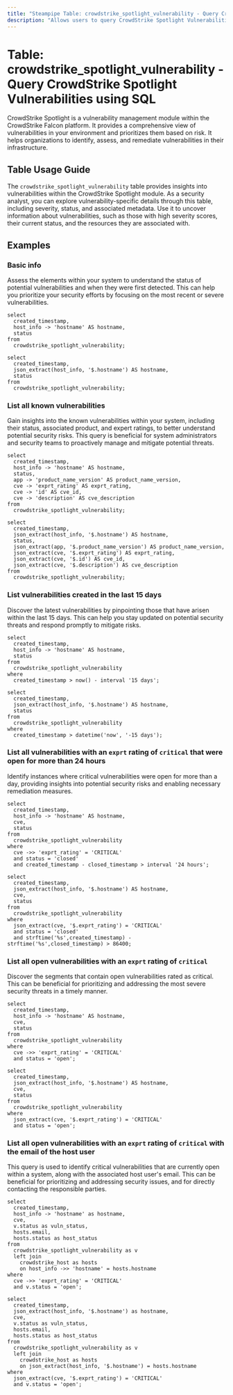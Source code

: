 ```yaml
---
title: "Steampipe Table: crowdstrike_spotlight_vulnerability - Query CrowdStrike Spotlight Vulnerabilities using SQL"
description: "Allows users to query CrowdStrike Spotlight Vulnerabilities, providing insights into the vulnerabilities associated with various resources within the CrowdStrike environment."
---
```


# Table: crowdstrike_spotlight_vulnerability - Query CrowdStrike Spotlight Vulnerabilities using SQL

CrowdStrike Spotlight is a vulnerability management module within the CrowdStrike Falcon platform. It provides a comprehensive view of vulnerabilities in your environment and prioritizes them based on risk. It helps organizations to identify, assess, and remediate vulnerabilities in their infrastructure.

## Table Usage Guide

The `crowdstrike_spotlight_vulnerability` table provides insights into vulnerabilities within the CrowdStrike Spotlight module. As a security analyst, you can explore vulnerability-specific details through this table, including severity, status, and associated metadata. Use it to uncover information about vulnerabilities, such as those with high severity scores, their current status, and the resources they are associated with.

## Examples

### Basic info
Assess the elements within your system to understand the status of potential vulnerabilities and when they were first detected. This can help you prioritize your security efforts by focusing on the most recent or severe vulnerabilities.

```sql+postgres
select
  created_timestamp,
  host_info -> 'hostname' AS hostname,
  status
from
  crowdstrike_spotlight_vulnerability;
```

```sql+sqlite
select
  created_timestamp,
  json_extract(host_info, '$.hostname') AS hostname,
  status
from
  crowdstrike_spotlight_vulnerability;
```

### List all known vulnerabilities
Gain insights into the known vulnerabilities within your system, including their status, associated product, and expert ratings, to better understand potential security risks. This query is beneficial for system administrators and security teams to proactively manage and mitigate potential threats.

```sql+postgres
select
  created_timestamp,
  host_info -> 'hostname' AS hostname,
  status,
  app -> 'product_name_version' AS product_name_version,
  cve -> 'exprt_rating' AS exprt_rating,
  cve -> 'id' AS cve_id,
  cve -> 'description' AS cve_description
from
  crowdstrike_spotlight_vulnerability;
```

```sql+sqlite
select
  created_timestamp,
  json_extract(host_info, '$.hostname') AS hostname,
  status,
  json_extract(app, '$.product_name_version') AS product_name_version,
  json_extract(cve, '$.exprt_rating') AS exprt_rating,
  json_extract(cve, '$.id') AS cve_id,
  json_extract(cve, '$.description') AS cve_description
from
  crowdstrike_spotlight_vulnerability;
```

### List vulnerabilities created in the last 15 days
Discover the latest vulnerabilities by pinpointing those that have arisen within the last 15 days. This can help you stay updated on potential security threats and respond promptly to mitigate risks.

```sql+postgres
select
  created_timestamp,
  host_info -> 'hostname' AS hostname,
  status
from
  crowdstrike_spotlight_vulnerability
where
  created_timestamp > now() - interval '15 days';
```

```sql+sqlite
select
  created_timestamp,
  json_extract(host_info, '$.hostname') AS hostname,
  status
from
  crowdstrike_spotlight_vulnerability
where
  created_timestamp > datetime('now', '-15 days');
```

### List all vulnerabilities with an `exprt` rating of `critical` that were open for more than 24 hours
Identify instances where critical vulnerabilities were open for more than a day, providing insights into potential security risks and enabling necessary remediation measures.

```sql+postgres
select
  created_timestamp,
  host_info -> 'hostname' AS hostname,
  cve,
  status
from
  crowdstrike_spotlight_vulnerability
where
  cve ->> 'exprt_rating' = 'CRITICAL'
  and status = 'closed'
  and created_timestamp - closed_timestamp > interval '24 hours';
```

```sql+sqlite
select
  created_timestamp,
  json_extract(host_info, '$.hostname') AS hostname,
  cve,
  status
from
  crowdstrike_spotlight_vulnerability
where
  json_extract(cve, '$.exprt_rating') = 'CRITICAL'
  and status = 'closed'
  and strftime('%s',created_timestamp) - strftime('%s',closed_timestamp) > 86400;
```

### List all open vulnerabilities with an `exprt` rating of `critical`
Discover the segments that contain open vulnerabilities rated as critical. This can be beneficial for prioritizing and addressing the most severe security threats in a timely manner.

```sql+postgres
select
  created_timestamp,
  host_info -> 'hostname' AS hostname,
  cve,
  status
from
  crowdstrike_spotlight_vulnerability
where
  cve ->> 'exprt_rating' = 'CRITICAL'
  and status = 'open';
```

```sql+sqlite
select
  created_timestamp,
  json_extract(host_info, '$.hostname') AS hostname,
  cve,
  status
from
  crowdstrike_spotlight_vulnerability
where
  json_extract(cve, '$.exprt_rating') = 'CRITICAL'
  and status = 'open';
```

### List all open vulnerabilities with an `exprt` rating of `critical` with the email of the host user
This query is used to identify critical vulnerabilities that are currently open within a system, along with the associated host user's email. This can be beneficial for prioritizing and addressing security issues, and for directly contacting the responsible parties.

```sql+postgres
select
  created_timestamp,
  host_info -> 'hostname' as hostname,
  cve,
  v.status as vuln_status,
  hosts.email,
  hosts.status as host_status
from
  crowdstrike_spotlight_vulnerability as v
  left join
    crowdstrike_host as hosts
    on host_info ->> 'hostname' = hosts.hostname
where
  cve ->> 'exprt_rating' = 'CRITICAL'
  and v.status = 'open';
```

```sql+sqlite
select
  created_timestamp,
  json_extract(host_info, '$.hostname') as hostname,
  cve,
  v.status as vuln_status,
  hosts.email,
  hosts.status as host_status
from
  crowdstrike_spotlight_vulnerability as v
  left join
    crowdstrike_host as hosts
    on json_extract(host_info, '$.hostname') = hosts.hostname
where
  json_extract(cve, '$.exprt_rating') = 'CRITICAL'
  and v.status = 'open';
```